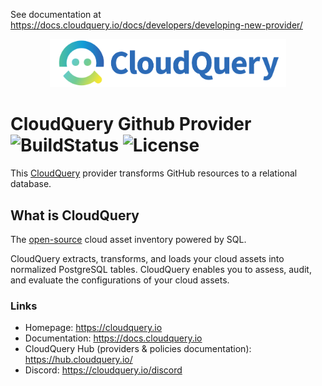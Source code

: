 See documentation at https://docs.cloudquery.io/docs/developers/developing-new-provider/

<p align="center">
<a href="https://cloudquery.io">
<img alt="cloudquery logo" width=75% src="https://github.com/cloudquery/cloudquery/raw/main/docs/images/logo.png" />
</a>
</p>

CloudQuery Github Provider ![BuildStatus](https://img.shields.io/github/workflow/status/cloudquery/cq-provider-github/test?style=flat-square) ![License](https://img.shields.io/github/license/cloudquery/cloudquery?style=flat-square)
==================================

This [CloudQuery](https://github.com/cloudquery/cloudquery)
provider transforms GitHub resources to a relational database.

## What is CloudQuery

The [open-source](https://github.com/cloudquery/cloudquery) cloud asset inventory powered by SQL.

CloudQuery extracts, transforms, and loads your cloud assets into normalized PostgreSQL tables. CloudQuery enables you to assess, audit, and evaluate the configurations of your cloud assets.

### Links
* Homepage: https://cloudquery.io
* Documentation: https://docs.cloudquery.io
* CloudQuery Hub (providers & policies documentation): https://hub.cloudquery.io/
* Discord: https://cloudquery.io/discord
